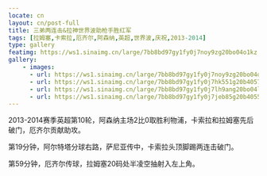 ```yaml
---
locate: cn
layout: cn/post-full
title: 三弟两连击&拉神世界波助枪手胜红军
tags: [拉姆塞,卡索拉,厄齐尔,阿森纳,英超,世界波,庆祝,2013-2014]
type: gallery
featimg: https://ws1.sinaimg.cn/large/7bb8bd97gy1fy0j7noy9zg20bo04o1kz.gif
gallery:
    - images:
      - url: https://ws1.sinaimg.cn/large/7bb8bd97gy1fy0j7noy9zg20bo04o1kz.gif
      - url: https://ws1.sinaimg.cn/large/7bb8bd97gy1fy0j7hk551g20b40574qs.gif
      - url: https://ws1.sinaimg.cn/large/7bb8bd97gy1fy0j7lh9ang20bo04le83.gif
      - url: https://ws1.sinaimg.cn/large/7bb8bd97gy1fy0j7jeb85g20b4055u0z.gif
---
```


2013-2014赛季英超第10轮，阿森纳主场2比0取胜利物浦，卡索拉和拉姆塞先后破门，厄齐尔贡献助攻。

第19分钟，阿尔特塔分球右路，萨尼亚传中，卡索拉头顶脚踢两连击破门。

第59分钟，厄齐尔传球，拉姆塞20码处半凌空抽射入左上角。